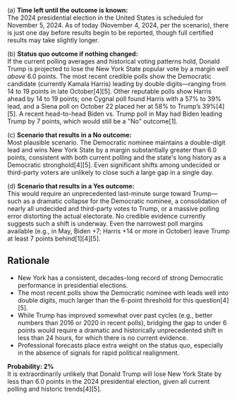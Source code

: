 (a) **Time left until the outcome is known:**  
The 2024 presidential election in the United States is scheduled for November 5, 2024. As of today (November 4, 2024, per the scenario), there is just one day before results begin to be reported, though full certified results may take slightly longer.

(b) **Status quo outcome if nothing changed:**  
If the current polling averages and historical voting patterns hold, Donald Trump is projected to lose the New York State popular vote by a margin *well above* 6.0 points. The most recent credible polls show the Democratic candidate (currently Kamala Harris) leading by double digits—ranging from 14 to 19 points in late October[4][5]. Other reputable polls show Harris ahead by 14 to 19 points; one Cygnal poll found Harris with a 57% to 39% lead, and a Siena poll on October 22 placed her at 58% to Trump’s 39%[4][5]. A recent head-to-head Biden vs. Trump poll in May had Biden leading Trump by 7 points, which would still be a "No" outcome[1].

(c) **Scenario that results in a No outcome:**  
Most plausible scenario. The Democratic nominee maintains a double-digit lead and wins New York State by a margin substantially greater than 6.0 points, consistent with both current polling and the state's long history as a Democratic stronghold[4][5]. Even significant shifts among undecided or third-party voters are unlikely to close such a large gap in a single day.

(d) **Scenario that results in a Yes outcome:**  
This would require an unprecedented last-minute surge toward Trump—such as a dramatic collapse for the Democratic nominee, a consolidation of nearly all undecided and third-party votes to Trump, or a massive polling error distorting the actual electorate. No credible evidence currently suggests such a shift is underway. Even the narrowest poll margins available (e.g., in May, Biden +7; Harris +14 or more in October) leave Trump at least 7 points behind[1][4][5].

## Rationale

- New York has a consistent, decades-long record of strong Democratic performance in presidential elections.
- The most recent polls show the Democratic nominee with leads well into double digits, much larger than the 6-point threshold for this question[4][5].
- While Trump has improved somewhat over past cycles (e.g., better numbers than 2016 or 2020 in recent polls), bridging the gap to under 6 points would require a dramatic and historically unprecedented shift in less than 24 hours, for which there is no current evidence.
- Professional forecasts place extra weight on the status quo, especially in the absence of signals for rapid political realignment.

**Probability: 2%**  
It is extraordinarily unlikely that Donald Trump will lose New York State by less than 6.0 points in the 2024 presidential election, given all current polling and historic trends[4][5].
